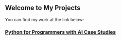 ## Welcome to My Projects

You can find my work at the link below:

### [Python for Programmers with AI Case Studies](https://marziyehaghabalasafar.github.io/Python-for-Programmers-with-Introductory-AI-Case-Studies/)
